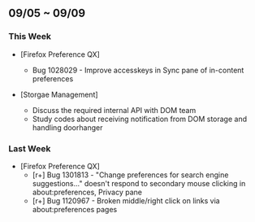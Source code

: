 ## 09/05 ~ 09/09 ##

### This Week ###

* [Firefox Preference QX]
  - Bug 1028029 - Improve accesskeys in Sync pane of in-content preferences

* [Storgae Management]
  - Discuss the required internal API with DOM team
  - Study codes about receiving notification from DOM storage and handling doorhanger

### Last Week ###

* [Firefox Preference QX]
  - [r+] Bug 1301813 - "Change preferences for search engine suggestions..." doesn't respond to secondary mouse clicking in about:preferences, Privacy pane
  - [r+] Bug 1120967 - Broken middle/right click on links via about:preferences pages
